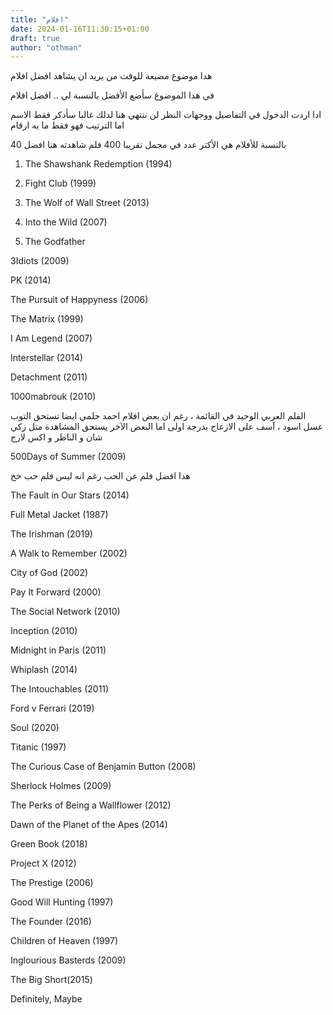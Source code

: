 ```yaml
---
title: "افلام"
date: 2024-01-16T11:30:15+01:00
draft: true
author: "othman"
---
```


هدا موضوع مضيعة للوقت من يريد ان يشاهد افضل افلام

في هدا الموضوع سأضع الأفضل بالنسبة لي .. افضل افلام

ادا اردت الدخول في التفاصيل ووجهات النظر لن ننتهي هنا لدلك غالبا سأدكر فقط الاسم اما الترتيب فهو فقط ما به ارقام

بالنسبة للأفلام هي الأكتر عدد في مجمل تقريبا 400 فلم شاهدته هنا افضل 40

1. The Shawshank Redemption (1994)

2. Fight Club (1999)

3. The Wolf of Wall Street (2013)

4. Into the Wild (2007)

5. The Godfather

3Idiots (2009)

PK (2014)

The Pursuit of Happyness (2006)

The Matrix (1999)

I Am Legend (2007)

Interstellar (2014)

Detachment (2011)

1000mabrouk (2010)

الفلم العربي الوحيد في القائمة ، رغم ان بعض افلام احمد حلمي ايضا تستحق التوب
عسل اسود ، آسف على الازعاج بدرجة اولى
اما البعض الآخر يستحق المشاهدة متل زكي شان و الناظر و اكس لارج

500Days of Summer (2009)

هدا افضل فلم عن الحب رغم انه ليس فلم حب خخ

The Fault in Our Stars (2014)

Full Metal Jacket (1987)

The Irishman (2019)

A Walk to Remember (2002)

City of God (2002)

Pay It Forward (2000)

The Social Network (2010)

Inception (2010)

Midnight in Paris (2011)

Whiplash (2014)

The Intouchables (2011)

Ford v Ferrari (2019)

Soul (2020)

Titanic (1997)

The Curious Case of Benjamin Button (2008)

Sherlock Holmes (2009)

The Perks of Being a Wallflower (2012)

Dawn of the Planet of the Apes (2014)

Green Book (2018)

Project X (2012)

The Prestige (2006)

Good Will Hunting (1997)

The Founder (2016)

Children of Heaven (1997)

Inglourious Basterds (2009)

The Big Short(2015)

Definitely, Maybe
